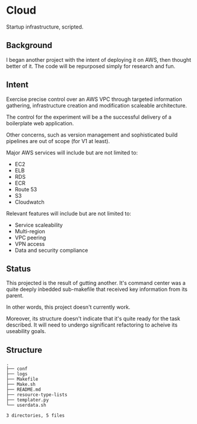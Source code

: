 # Cloud

Startup infrastructure, scripted.

## Background

I began another project with the intent of deploying it on AWS, then thought better of it. The code will be repurposed simply for research and fun.

## Intent

Exercise precise control over an AWS VPC through targeted information gathering, infrastructure creation and modification scaleable architecture.

The control for the experiment will be a the successful delivery of a boilerplate web application.

Other concerns, such as version management and sophisticated build pipelines are out of scope (for V1 at least).

Major AWS services will include but are not limited to:
- EC2
- ELB
- RDS
- ECR
- Route 53
- S3
- Cloudwatch

Relevant features will include but are not limited to:
- Service scaleability
- Multi-region
- VPC peering
- VPN access
- Data and security compliance

## Status

This projected is the result of gutting another. It's command center was a quite deeply inbedded sub-makefile that received key information from its parent.

In other words, this project doesn't currently work.

Moreover, its structure doesn't indicate that it's quite ready for the task described. It will need to undergo significant refactoring to acheive its useability goals.

## Structure

```
.
├── conf
├── logs
├── Makefile
├── Make.sh
├── README.md
├── resource-type-lists
├── templater.py
└── userdata.sh

3 directories, 5 files
```

<!-- ## AWS Configuration

When running ops from the root Makefile, specify `PERM_MODEL=env` if you're not the author of this project. This will prompt AWS to search first in your environmental vars, then your AWS config file, for necessary parameters such as access key, region, output format, etcetera.

You can also set `env` as default. Change the default parameter in the root Makefile. Change this line: `PERM_MODEL='custom'` to this: `PERM_MODEL='env'`. -->
